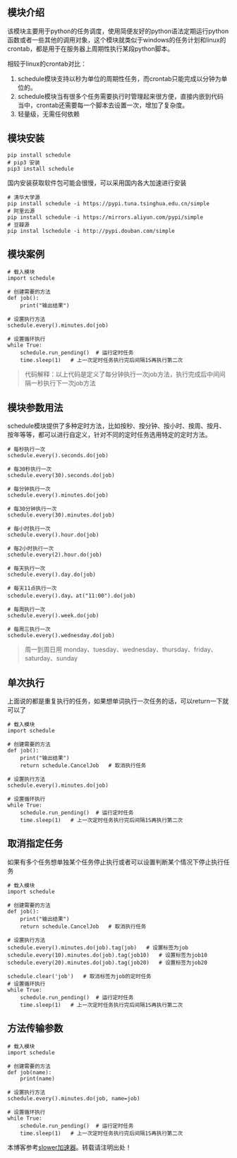 
## 模块介绍


该模块主要用于python的任务调度，使用简便友好的python语法定期运行python函数或者一些其他的调用对象，这个模块就类似于windows的任务计划和linux的crontab，都是用于在服务器上周期性执行某段python脚本。


相较于linux的crontab对比：


1. schedule模块支持以秒为单位的周期性任务，而crontab只能完成以分钟为单位的。
2. schedule模块当有很多个任务需要执行时管理起来很方便，直接内嵌到代码当中，crontab还需要每一个脚本去设置一次，增加了复杂度。
3. 轻量级，无需任何依赖


## 模块安装



```
pip install schedule
# pip3 安装
pip3 install schedule

```

国内安装获取软件包可能会很慢，可以采用国内各大加速进行安装



```
# 清华大学源
pip install schedule -i https://pypi.tuna.tsinghua.edu.cn/simple	
# 阿里云源
pip install schedule -i https://mirrors.aliyun.com/pypi/simple
# 豆瓣源
pip instal lschedule -i http://pypi.douban.com/simple

```

## 模块案例



```
# 载入模块
import schedule 

# 创建需要的方法
def job():
    print("输出结果")

# 设置执行方法
schedule.every().minutes.do(job)

# 设置循环执行
while True:
    schedule.run_pending()	# 运行定时任务
    time.sleep(1)	# 上一次定时任务执行完后间隔1S再执行第二次

```


> 代码解释：以上代码是定义了每分钟执行一次job方法，执行完成后中间间隔一秒执行下一次job方法


## 模块参数用法


schedule模块提供了多种定时方法，比如按秒、按分钟、按小时、按周、按月、按年等等，都可以进行自定义，针对不同的定时任务选用特定的定时方法。



```
# 每秒执行一次
schedule.every().seconds.do(job)

# 每30秒执行一次
schedule.every(30).seconds.do(job)

# 每分钟执行一次
schedule.every().minutes.do(job)

# 每30分钟执行一次
schedule.every(30).minutes.do(job)

# 每小时执行一次
schedule.every().hour.do(job)

# 每2小时执行一次
schedule.every(2).hour.do(job)

# 每天执行一次 
schedule.every().day.do(job)

# 每天11点执行一次
schedule.every().day。at("11:00").do(job)

# 每周执行一次
schedule.every().week.do(job)

# 每周三执行一次
schedule.every().wednesday.do(job)

```


> 周一到周日用 monday、tuesday、wednesday、thursday、friday、saturday、sunday


## 单次执行


上面说的都是重复执行的任务，如果想单词执行一次任务的话，可以return一下就可以了



```
# 载入模块
import schedule 

# 创建需要的方法
def job():
    print("输出结果")
    return schedule.CancelJob	# 取消执行任务

# 设置执行方法
schedule.every().minutes.do(job)

# 设置循环执行
while True:
    schedule.run_pending()	# 运行定时任务
    time.sleep(1)	# 上一次定时任务执行完后间隔1S再执行第二次

```

## 取消指定任务


如果有多个任务想单独某个任务停止执行或者可以设置判断某个情况下停止执行任务



```
# 载入模块
import schedule 

# 创建需要的方法
def job():
    print("输出结果")
    return schedule.CancelJob	# 取消执行任务

# 设置执行方法
schedule.every().minutes.do(job).tag(job)	# 设置标签为job
schedule.every(10).minutes.do(job).tag(job10)	# 设置标签为job10
schedule.every(20).minutes.do(job).tag(job20)	# 设置标签为job20

schedule.clear('job')	# 取消标签为job的定时任务
# 设置循环执行
while True:
    schedule.run_pending()	# 运行定时任务
    time.sleep(1)	# 上一次定时任务执行完后间隔1S再执行第二次

```

## 方法传输参数



```
# 载入模块
import schedule 

# 创建需要的方法
def job(name):
    print(name)

# 设置执行方法
schedule.every().minutes.do(job, name=job)

# 设置循环执行
while True:
    schedule.run_pending()	# 运行定时任务
    time.sleep(1)	# 上一次定时任务执行完后间隔1S再执行第二次

```

 本博客参考[slower加速器](https://chundaotian.com)。转载请注明出处！
